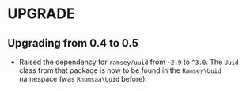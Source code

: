 UPGRADE
=======

Upgrading from 0.4 to 0.5
-------------------------

* Raised the dependency for `ramsey/uuid` from `~2.9` to `^3.0`. The `Uuid`
  class from that package is now to be found in the `Ramsey\Uuid` namespace
  (was `Rhumsaa\Uuid` before).

